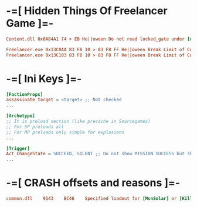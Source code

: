 # -=[ Hidden Things Of Freelancer Game ]=-

```ini
Content.dll 0x0A84A1 74 > EB He||oween Do not read locked_gate under [mPlayer] section of .fl file
```
```ini
Freelancer.exe 0x13C0AA 83 F8 10 > 83 F8 FF He||oween Break Limit of Comm Inbox (Act_EtherComm) pt.1
Freelancer.exe 0x13C183 83 F8 10 > 83 F8 FF He||oween Break Limit of Comm Inbox (Act_EtherComm) pt.2
```

# -=[ Ini Keys ]=-
```ini
[FactionProps]
assassinate_target = <target> ;; Not checked
...
```
```ini
[Archetype]
;; It is preload section (like precache in Sourcegames)
;; For SP preloads all
;; For MP preloads only simple for explosions
...
```
```ini
[Trigger]
Act_ChangeState = SUCCEED, SILENT ;; Do not show MISSION SUCCESS but show only FIND A JOB
...
```
# -=[ CRASH offsets and reasons ]=-
```ini
common.dll    9143    BC46    Specified loadout for [MsnSolar] or [KillableSolar] is not defined in loadouts.ini.
```


